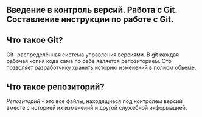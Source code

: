 ## Введение в контроль версий. Работа с Git. Составление инструкции по работе с Git.
## Что такое Git?
Git- распределённая система управления версиями. В git каждая рабочая копия кода сама по себе является репозиторием. Это позволяет разработчику хранить историю изменений в полном обьеме.

## Что такое репозиторий?
*Репозиторий* - это все файлы, находящиеся под контролем версий вместе с историей их изменений и другой служебной информацией.

